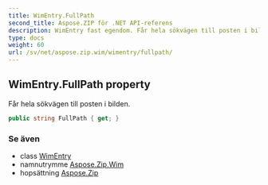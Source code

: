 ```yaml
---
title: WimEntry.FullPath
second_title: Aspose.ZIP för .NET API-referens
description: WimEntry fast egendom. Får hela sökvägen till posten i bilden.
type: docs
weight: 60
url: /sv/net/aspose.zip.wim/wimentry/fullpath/
---
```

## WimEntry.FullPath property

Får hela sökvägen till posten i bilden.

```csharp
public string FullPath { get; }
```

### Se även

* class [WimEntry](../)
* namnutrymme [Aspose.Zip.Wim](../../wimentry/)
* hopsättning [Aspose.Zip](../../../)


